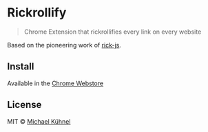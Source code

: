 # Rickrollify

> Chrome Extension that rickrollifies every link on every website

Based on the pioneering work of [rick-js](https://github.com/bullgit/rick-js).

## Install

Available in the [Chrome Webstore](https://chrome.google.com/webstore/detail/rickrollify/gblfceeegehppdokphdikjhdopmfhigd)

## License

MIT © [Michael Kühnel](http://michael-kuehnel.de)
